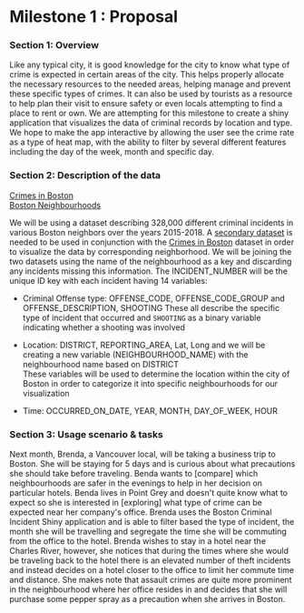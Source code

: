 # Milestone 1 : Proposal 

### Section 1: Overview

Like any typical city, it is good knowledge for the city to know what type of crime is expected in certain areas of the city. This helps properly allocate the necessary resources to the needed areas, helping manage and prevent these specific types of crimes. It can also be used by tourists as a resource to help plan their visit to ensure safety or even locals attempting to find a place to rent or own. We are attempting for this milestone to create a shiny application that visualizes the data of criminal records by location and type. We hope to make the app interactive by allowing the user see the crime rate as a type of heat map, with the ability to filter by several different features including the day of the week, month and specific day. 


### Section 2: Description of the data

[Crimes in Boston]( https://www.kaggle.com/ankkur13/boston-crime-data/home)  
[Boston Neighbourhoods]( http://bostonopendata-boston.opendata.arcgis.com/datasets/3525b0ee6e6b427f9aab5d0a1d0a1a28_0)

We will be using a dataset describing 328,000 different criminal incidents in various Boston neighbors over the years 2015-2018. A [secondary dataset]( http://bostonopendata-boston.opendata.arcgis.com/datasets/3525b0ee6e6b427f9aab5d0a1d0a1a28_0)  is needed to be used in conjunction with the [Crimes in Boston]( https://www.kaggle.com/ankkur13/boston-crime-data/home)  dataset in order to visualize the data by corresponding neighborhood. We will be joining the two datasets using the name of the neighbourhood as a key and discarding any incidents missing this information. 
The INCIDENT_NUMBER will be the unique ID key with each incident having 14 variables:

* Criminal Offense type: OFFENSE_CODE, OFFENSE_CODE_GROUP and OFFENSE_DESCRIPTION, SHOOTING
These all describe the specific type of incident that occurred and `SHOOTING` as a binary variable indicating whether  a shooting was involved 

* Location: DISTRICT, REPORTING_AREA, Lat, Long and we will be creating a new variable (NEIGHBOURHOOD_NAME) with the neighbourhood name based on DISTRICT  
These variables will be used to determine the location within the city of Boston in order to categorize it into specific neighbourhoods for our visualization 

* Time: OCCURRED_ON_DATE, YEAR, MONTH, DAY_OF_WEEK, HOUR  


### Section 3: Usage scenario & tasks

Next month, Brenda, a Vancouver local, will be taking a business trip to Boston. She will be staying for 5 days and is curious about what precautions she should take before traveling.  Benda wants to [compare] which neighbourhoods are safer in the evenings to help in her decision on particular hotels. Benda lives in Point Grey and doesn't quite know what to expect so she is interested in [exploring] what type of crime can be expected near her company's office. Brenda uses the Boston Criminal Incident Shiny application and is able to filter based the type of incident, the month she will be travelling and segregate the time she will be commuting from the office to the hotel.  Brenda wishes to stay in a hotel near the Charles River, however, she notices that during the times where she would be traveling back to the hotel there is an elevated number of theft incidents and instead decides on a hotel closer to the office to limit her commute time and distance. She makes note that assault crimes are quite more prominent in the neighbourhood where her office resides in and decides that she will purchase some pepper spray as a precaution when she arrives in Boston. 